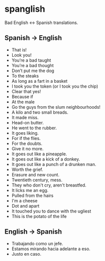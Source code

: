 # spanglish
Bad English &lt;-> Spanish translations.

## Spanish -> English

- That is!
- Look you!
- You’re a bad taught
- You’re a bad thought
- Don’t put me the dog
- To the steaks
- As long as a fart in a basket
- I took you the token (or I took you the chip)
- Clear that yes!
- Because if
- At the male
- Go the guys from the slum neighbourhoods!
- A kilo and two small breads.
- It made miss.
- Head-on butter.
- He went to the rubber.
- It goes liking.
- For if the flies.
- For the doubts.
- Give it no more.
- It goes out like a pineapple.
- It goes out like a kick of a donkey.
- It goes out like a punch of a drunken man.
- Worth the grief.
- Erasure and new count.
- Twentieth century, mess.
- They who don't cry, aren't breastfed.
- It licks me an egg.
- Pulled from the hairs
- I'm a cheese
- Dot and apart
- It touched you to dance with the ugliest
- This is the potato of the life

## English -> Spanish

- Trabajando como un jefe.
- Estamos mirando hacia adelante a eso.
- Justo en caso.
